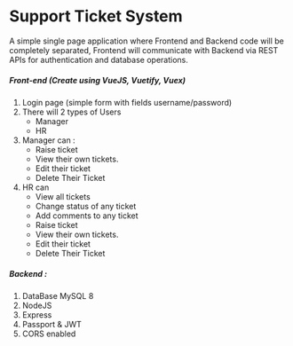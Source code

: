 # Support Ticket System

A simple single page application where Frontend and Backend code will be completely separated,
Frontend will communicate with Backend via REST APIs for authentication and database operations.

##### Front-end (Create using VueJS, Vuetify, Vuex)

1. Login page (simple form with fields username/password)
2. There will 2 types of Users
    - Manager
    - HR
3. Manager can :
    - Raise ticket
    - View their own tickets.
    - Edit their ticket
    - Delete Their Ticket
4. HR can
    - View all tickets
    - Change status of any ticket
    - Add comments to any ticket
    - Raise ticket
    - View their own tickets.
    - Edit their ticket
    - Delete Their Ticket

##### Backend :

1. DataBase MySQL 8
2. NodeJS
3. Express
4. Passport & JWT
5. CORS enabled
